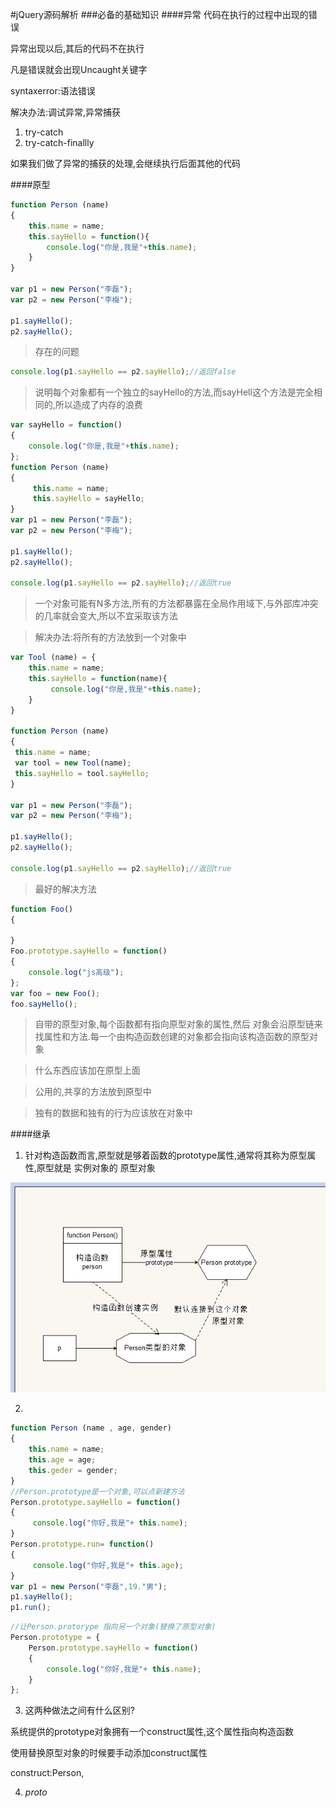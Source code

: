 #jQuery源码解析
###必备的基础知识
####异常
代码在执行的过程中出现的错误  

异常出现以后,其后的代码不在执行

凡是错误就会出现Uncaught关键字

syntaxerror:语法错误

解决办法:调试异常,异常捕获

1. try-catch
2. try-catch-finallly

如果我们做了异常的捕获的处理,会继续执行后面其他的代码

####原型

```javascript
function Person (name) 
{
    this.name = name;
    this.sayHello = function(){
        console.log("你是,我是"+this.name);
    }
}

var p1 = new Person("李磊");
var p2 = new Person("李梅");

p1.sayHello();
p2.sayHello();
```
> 存在的问题

```javascript
console.log(p1.sayHello == p2.sayHello);//返回false
```

>说明每个对象都有一个独立的sayHello的方法,而sayHell这个方法是完全相同的,所以造成了内存的浪费

```javascript
var sayHello = function()
{
    console.log("你是,我是"+this.name);
};
function Person (name)
{
     this.name = name;
     this.sayHello = sayHello;
}
var p1 = new Person("李磊");
var p2 = new Person("李梅");

p1.sayHello();
p2.sayHello();

console.log(p1.sayHello == p2.sayHello);//返回true

```

>一个对象可能有N多方法,所有的方法都暴露在全局作用域下,与外部库冲突的几率就会变大,所以不宜采取该方法

>解决办法:将所有的方法放到一个对象中

```javascript
var Tool (name) = {
    this.name = name;
    this.sayHello = function(name){
         console.log("你是,我是"+this.name);
    }
}

function Person (name)
{
 this.name = name;
 var tool = new Tool(name);
 this.sayHello = tool.sayHello;
}

var p1 = new Person("李磊");
var p2 = new Person("李梅");

p1.sayHello();
p2.sayHello();

console.log(p1.sayHello == p2.sayHello);//返回true
```
>最好的解决方法

```javascript
function Foo() 
{
    
}
Foo.prototype.sayHello = function()
{
    console.log("js高级");
};
var foo = new Foo();
foo.sayHello();
```

>自带的原型对象,每个函数都有指向原型对象的属性,然后
对象会沿原型链来找属性和方法.每一个由构造函数创建的对象都会指向该构造函数的原型对象

>什么东西应该加在原型上面

>公用的,共享的方法放到原型中

>独有的数据和独有的行为应该放在对象中

####继承
1. 针对构造函数而言,原型就是够着函数的prototype属性,通常将其称为原型属性,原型就是 实例对象的 原型对象

![](/assets/2016-11-30_151945.png)

2.
```javascript
function Person (name , age, gender) 
{
    this.name = name;
    this.age = age;
    this.geder = gender;
}
//Person.prototype是一个对象,可以点新建方法
Person.prototype.sayHello = function() 
{
     console.log("你好,我是"+ this.name);
}
Person.prototype.run= function()
{
     console.log("你好,我是"+ this.age);
}
var p1 = new Person("李磊",19."男");
p1.sayHello();
p1.run();
```

```javascript
//让Person.protorype 指向另一个对象(替换了原型对象)
Person.prototype = {
    Person.prototype.sayHello = function() 
    {
        console.log("你好,我是"+ this.name);
    }
};
```

3. 这两种做法之间有什么区别?

系统提供的prototype对象拥有一个construct属性,这个属性指向构造函数

使用替换原型对象的时候要手动添加construct属性

construct:Person,

4. _proto_
